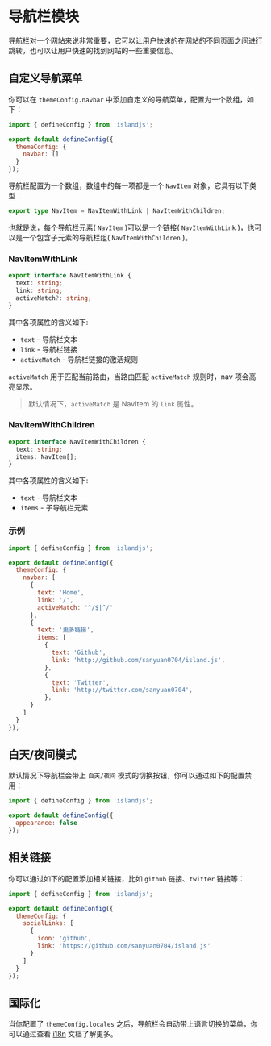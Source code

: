 # 导航栏模块

导航栏对一个网站来说非常重要，它可以让用户快速的在网站的不同页面之间进行跳转，也可以让用户快速的找到网站的一些重要信息。

## 自定义导航菜单

你可以在 `themeConfig.navbar` 中添加自定义的导航菜单，配置为一个数组，如下：

```js
import { defineConfig } from 'islandjs';

export default defineConfig({
  themeConfig: {
    navbar: []
  }
});
```

导航栏配置为一个数组，数组中的每一项都是一个 `NavItem` 对象，它具有以下类型：

```ts
export type NavItem = NavItemWithLink | NavItemWithChildren;
```

也就是说，每个导航栏元素( `NavItem` )可以是一个链接( `NavItemWithLink` )，也可以是一个包含子元素的导航栏组( `NavItemWithChildren` )。

### NavItemWithLink

```ts
export interface NavItemWithLink {
  text: string;
  link: string;
  activeMatch?: string;
}
```

其中各项属性的含义如下:

- `text` - 导航栏文本
- `link` - 导航栏链接
- `activeMatch` - 导航栏链接的激活规则

`activeMatch` 用于匹配当前路由，当路由匹配 `activeMatch` 规则时，nav 项会高亮显示。

> 默认情况下，`activeMatch` 是 NavItem 的 `link` 属性。

### NavItemWithChildren

```ts
export interface NavItemWithChildren {
  text: string;
  items: NavItem[];
}
```

其中各项属性的含义如下:

- `text` - 导航栏文本
- `items` - 子导航栏元素

### 示例

```js
import { defineConfig } from 'islandjs';

export default defineConfig({
  themeConfig: {
    navbar: [
      {
        text: 'Home',
        link: '/',
        activeMatch: '^/$|^/'
      },
      {
        text: '更多链接',
        items: [
          {
            text: 'Github',
            link: 'http://github.com/sanyuan0704/island.js',
          },
          {
            text: 'Twitter',
            link: 'http://twitter.com/sanyuan0704',
          },
      }
    ]
  }
});
```

## 白天/夜间模式

默认情况下导航栏会带上 `白天/夜间` 模式的切换按钮，你可以通过如下的配置禁用：

```js
import { defineConfig } from 'islandjs';

export default defineConfig({
  appearance: false
});
```

## 相关链接

你可以通过如下的配置添加相关链接，比如 `github` 链接、`twitter` 链接等：

```js
import { defineConfig } from 'islandjs';

export default defineConfig({
  themeConfig: {
    socialLinks: [
      {
        icon: 'github',
        link: 'https://github.com/sanyuan0704/island.js'
      }
    ]
  }
});
```

## 国际化

当你配置了 `themeConfig.locales` 之后，导航栏会自动带上语言切换的菜单，你可以通过查看 [i18n](/zh/guide/i18n) 文档了解更多。
